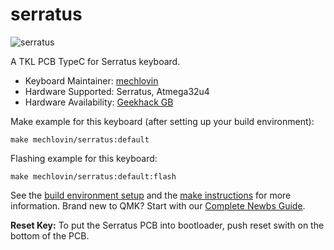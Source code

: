 # serratus

![serratus](https://i.imgur.com/VN38ogYh.jpeg)

A TKL PCB TypeC for Serratus keyboard.

* Keyboard Maintainer: [mechlovin](https://github.com/mechlovin)
* Hardware Supported: Serratus, Atmega32u4
* Hardware Availability: [Geekhack GB](https://geekhack.org/index.php?topic=112768.0)

Make example for this keyboard (after setting up your build environment):

    make mechlovin/serratus:default

Flashing example for this keyboard:

    make mechlovin/serratus:default:flash

See the [build environment setup](https://docs.qmk.fm/#/getting_started_build_tools) and the [make instructions](https://docs.qmk.fm/#/getting_started_make_guide) for more information. Brand new to QMK? Start with our [Complete Newbs Guide](https://docs.qmk.fm/#/newbs).

**Reset Key:** To put the Serratus PCB into bootloader, push reset swith on the bottom of the PCB.
